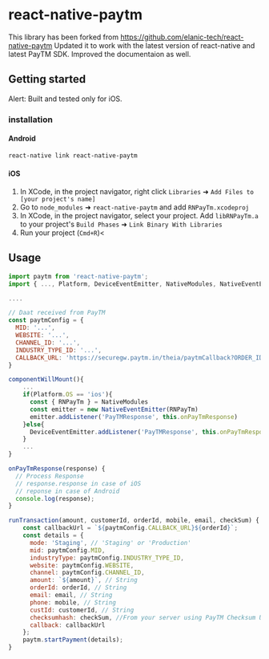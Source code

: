 
# react-native-paytm
This library has been forked from https://github.com/elanic-tech/react-native-paytm
Updated it to work with the latest version of react-native and latest PayTM SDK. Improved the documentaion as well.

## Getting started

Alert: Built and tested only for iOS.

### installation

#### Android
````bash
react-native link react-native-paytm
````

#### iOS

1. In XCode, in the project navigator, right click `Libraries` ➜ `Add Files to [your project's name]`
2. Go to `node_modules` ➜ `react-native-paytm` and add `RNPayTm.xcodeproj`
3. In XCode, in the project navigator, select your project. Add `libRNPayTm.a` to your project's `Build Phases` ➜ `Link Binary With Libraries`
4. Run your project (`Cmd+R`)<
      

## Usage
```javascript
import paytm from 'react-native-paytm';
import { ..., Platform, DeviceEventEmitter, NativeModules, NativeEventEmitter, ... } from 'react-native';

....

// Daat received from PayTM
const paytmConfig = {
  MID: '...',
  WEBSITE: '...',
  CHANNEL_ID: '...',
  INDUSTRY_TYPE_ID: '...',
  CALLBACK_URL: 'https://securegw.paytm.in/theia/paytmCallback?ORDER_ID='
}

componentWillMount(){
    ...
	if(Platform.OS == 'ios'){
      const { RNPayTm } = NativeModules
      const emitter = new NativeEventEmitter(RNPayTm)
      emitter.addListener('PayTMResponse', this.onPayTmResponse)
    }else{
      DeviceEventEmitter.addListener('PayTMResponse', this.onPayTmResponse)
    }
    ...
}

onPayTmResponse(response) {
  // Process Response
  // response.response in case of iOS
  // reponse in case of Android
  console.log(response);
}

runTransaction(amount, customerId, orderId, mobile, email, checkSum) {
    const callbackUrl = `${paytmConfig.CALLBACK_URL}${orderId}`;
    const details = {
      mode: 'Staging', // 'Staging' or 'Production'
      mid: paytmConfig.MID,
      industryType: paytmConfig.INDUSTRY_TYPE_ID,
      website: paytmConfig.WEBSITE,
      channel: paytmConfig.CHANNEL_ID,
      amount: `${amount}`, // String
      orderId: orderId, // String
      email: email, // String
      phone: mobile, // String
      custId: customerId, // String
      checksumhash: checkSum, //From your server using PayTM Checksum Utility 
      callback: callbackUrl
    };
    paytm.startPayment(details);
}
```
  
